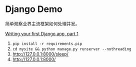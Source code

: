 # Django Demo

简单观察业界主流框架如何处理并发。

[Writing your first Django app, part 1](https://docs.djangoproject.com/en/2.1/intro/tutorial01/)

1. `pip install -r requirements.pip`
2. `cd mysite && python manage.py runserver --nothreading`
3. <http://127.0.0.1:8000/sleep/>
4. <http://127.0.0.1:8000/>
